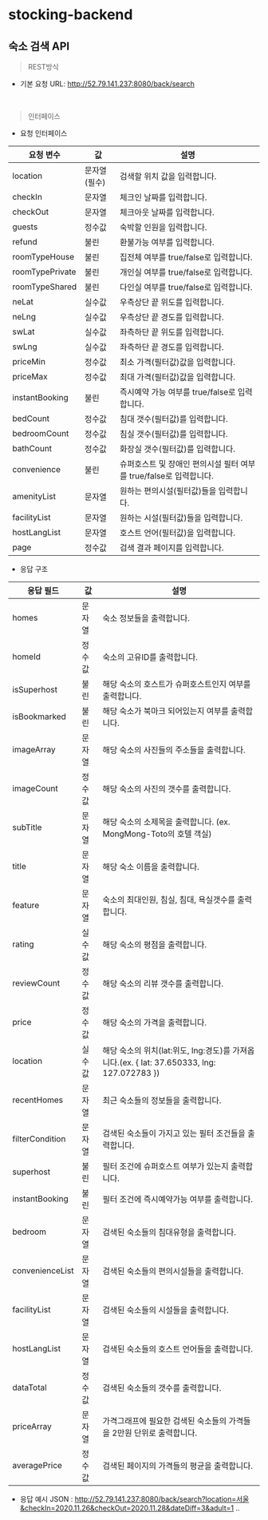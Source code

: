 # stocking-backend

## 숙소 검색 API
>REST방식 
 - 기본 요청 URL: http://52.79.141.237:8080/back/search

<br>

>인터페이스
 - 요청 인터페이스   

|요청 변수|값|설명|
|------|---|---|
|location|문자열(필수)|검색할 위치 값을 입력합니다.|
|checkIn|문자열|체크인 날짜를 입력합니다.|
|checkOut|문자열|체크아웃 날짜를 입력합니다.|
|guests|정수값|숙박할 인원을 입력합니다.|
|refund|불린|환불가능 여부를 입력합니다.|
|roomTypeHouse|불린|집전체 여부를 true/false로 입력합니다.|
|roomTypePrivate|불린|개인실 여부를 true/false로 입력합니다.|
|roomTypeShared|불린|다인실 여부를 true/false로 입력합니다.|
|neLat|실수값|우측상단 끝 위도를 입력합니다.|
|neLng|실수값|우측상단 끝 경도를 입력합니다.|
|swLat|실수값|좌측하단 끝 위도를 입력합니다.|
|swLng|실수값|좌측하단 끝 경도를 입력합니다.|
|priceMin|정수값|최소 가격(필터값)값을 입력합니다.|
|priceMax|정수값|최대 가격(필터값)값을 입력합니다.|
|instantBooking|불린|즉시예약 가능 여부를 true/false로 입력합니다.|
|bedCount|정수값|침대 갯수(필터값)를 입력합니다.|
|bedroomCount|정수값|침실 갯수(필터값)를 입력합니다.|
|bathCount|정수값|화장실 갯수(필터값)를 입력합니다.|
|convenience|불린|슈퍼호스트 및 장애인 편의시설 필터 여부를 true/false로 입력합니다.|
|amenityList|문자열|원하는 편의시설(필터값)들을 입력합니다.|
|facilityList|문자열|원하는 시설(필터값)들을 입력합니다.|
|hostLangList|문자열|호스트 언어(필터값)을 입력합니다.|
|page|정수값|검색 결과 페이지를 입력합니다.|


 - 응답 구조
 
|응답 필드|값|설명|
|------|---|---|
|homes|문자열|숙소 정보들을 출력합니다.|
|homeId|정수값|숙소의 고유ID를 출력합니다.|
|isSuperhost|불린|해당 숙소의 호스트가 슈퍼호스트인지 여부를 출력합니다.|
|isBookmarked|불린|해당 숙소가 북마크 되어있는지 여부를 출력합니다.|
|imageArray|문자열|해당 숙소의 사진들의 주소들을 출력합니다.|
|imageCount|정수값|해당 숙소의 사진의 갯수를 출력합니다.|
|subTitle|문자열|해당 숙소의 소제목을 출력합니다. (ex. MongMong-Toto의 호텔 객실)|
|title|문자열|해당 숙소 이름을 출력합니다.|
|feature|문자열|숙소의 최대인원, 침실, 침대, 욕실갯수를 출력합니다.|
|rating|실수값|해당 숙소의 평점을 출력합니다.|
|reviewCount|정수값|해당 숙소의 리뷰 갯수를 출력합니다.|
|price|정수값|해당 숙소의 가격을 출력합니다.|
|location|실수값|해당 숙소의 위치(lat:위도, lng:경도)를 가져옵니다.(ex. { lat: 37.650333, lng: 127.072783 })|
|recentHomes|문자열|최근 숙소들의 정보들을 출력합니다.|
|filterCondition|문자열|검색된 숙소들이 가지고 있는 필터 조건들을 출력합니다.|
|superhost|불린|필터 조건에 슈퍼호스트 여부가 있는지 출력합니다.|
|instantBooking|불린|필터 조건에 즉시예약가능 여부를 출력합니다.|
|bedroom|문자열|검색된 숙소들의 침대유형을 출력합니다.|
|convenienceList|문자열|검색된 숙소들의 편의시설들을 출력합니다.|
|facilityList|문자열|검색된 숙소들의 시설들을 출력합니다.|
|hostLangList|문자열|검색된 숙소들의 호스트 언어들을 출력합니다.|
|dataTotal|정수값|검색된 숙소들의 갯수를 출력합니다.|
|priceArray|문자열|가격그래프에 필요한 검색된 숙소들의 가격들을 2만원 단위로 출력합니다.|
|averagePrice|정수값|검색된 페이지의 가격들의 평균을 출력합니다.|


 - 응답 예시
 JSON : http://52.79.141.237:8080/back/search?location=서울&checkIn=2020.11.26&checkOut=2020.11.28&dateDiff=3&adult=1 ..
